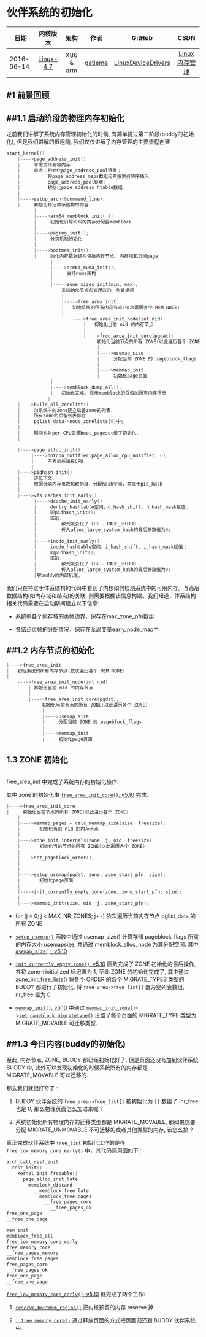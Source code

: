 伙伴系统的初始化
=======

| 日期 | 内核版本 | 架构| 作者 | GitHub| CSDN |
| ------- |:-------:|:-------:|:-------:|:-------:|:-------:|
| 2016-06-14 | [Linux-4.7](http://lxr.free-electrons.com/source/?v=4.7) | X86 & arm | [gatieme](http://blog.csdn.net/gatieme) | [LinuxDeviceDrivers](https://github.com/gatieme/LDD-LinuxDeviceDrivers) | [Linux内存管理](http://blog.csdn.net/gatieme/article/category/6393814) |



#1	前景回顾
------


##1.1	启动阶段的物理内存初始化
-------



之前我们讲解了系统内存管理初始化的时候, 有简单提过第二阶段(buddy的初始化), 但是我们讲解的很粗糙, 我们仅仅讲解了内存管理的主要流程创建


```cpp
start_kernel()
    |---->page_address_init()
    |     考虑支持高端内存
    |     业务：初始化page_address_pool链表；
    |          将page_address_maps数组元素按索引降序插入
    |          page_address_pool链表; 
    |          初始化page_address_htable数组.
    | 
    |---->setup_arch(&command_line);
    |     初始化特定体系结构的内容
    	  |
    	  |---->arm64_memblock_init( );
          |     初始化引导阶段的内存分配器memblock
          |
          |---->paging_init();
          |     分页机制初始化
          |
          |---->bootmem_init();
          |     始化内存数据结构包括内存节点, 内存域和页帧page
                |
                |---->arm64_numa_init();
                |     支持numa架构
                |
                |---->zone_sizes_init(min, max);
                    来初始化节点和管理区的一些数据项
                    |
                    |---->free_area_init
                    |   初始系统的所有内存节点(依次遍历各个 MEM NODE)
                    |
                        ---->free_area_init_node(int nid)
                            |	初始化当前 nid 的内存节点 
                            |
                            |---->free_area_init_core(pgdat);
                                 初始化当前节点的所有 ZONE(以此遍历各个 ZONE)
                                 |
                                 |---->usemap_size
                                 |     分配当前 ZONE 的 pageblock_flags
                                 |
                                 |---->memmap_init
                                 |	   初始化page页面
                |
                |---->memblock_dump_all();
                |   初始化完成, 显示memblock的保留的所有内存信息
         	   |
    |---->build_all_zonelist()
    |     为系统中的zone建立后备zone的列表.
    |     所有zone的后备列表都在
    |     pglist_data->node_zonelists[0]中;
    |
    |     期间也对per-CPU变量boot_pageset做了初始化. 
    |
```


```cpp
    |---->page_alloc_init()
         |---->hotcpu_notifier(page_alloc_cpu_notifier, 0);
         |     不考虑热插拔CPU 
         |
    |---->pidhash_init()
    |     详见下文.
    |     根据低端内存页数和散列度，分配hash空间，并赋予pid_hash
    |
    |---->vfs_caches_init_early()
          |---->dcache_init_early()
          |     dentry_hashtable空间，d_hash_shift, h_hash_mask赋值；
          |     同pidhash_init();
          |     区别:
          |         散列度变化了（13 - PAGE_SHIFT）;
          |         传入alloc_large_system_hash的最后参数值为0;
          |
          |---->inode_init_early()
          |     inode_hashtable空间，i_hash_shift, i_hash_mask赋值；
          |     同pidhash_init();
          |     区别:
          |         散列度变化了（14 - PAGE_SHIFT）;
          |         传入alloc_large_system_hash的最后参数值为0;
          |解buddy的内部机理,

```



我们只在特定于体系结构的代码中看到了内核如何检测系统中的可用内存。与高层数据结构(如内存域和结点)的关联, 则需要根据该信息构建。我们知道，体系结构相关代码需要在启动期间建立以下信息:

*	系统中各个内存域的页帧边界，保存在max_zone_pfn数组

*	各结点页帧的分配情况，保存在全局变量early_node_map中




##1.2	内存节点的初始化
-------



```cpp
|---->free_area_init
|   初始系统的所有内存节点(依次遍历各个 MEM NODE)
|
    ---->free_area_init_node(int nid)
        | 初始化当前 nid 的内存节点 
        |
        |---->free_area_init_core(pgdat);
             初始化当前节点的所有 ZONE(以此遍历各个 ZONE)
             |
             |---->usemap_size
             |     分配当前 ZONE 的 pageblock_flags
             |
             |---->memmap_init
             |     初始化page页面
```

## 1.3 ZONE 初始化
-------

free_area_init 中完成了系统内存的初始化操作.

其中 zone 的初始化由 [`free_area_init_core()`, v5.10](https://elixir.bootlin.com/linux/v5.10/source/mm/page_alloc.c#L6834) 完成.

```cpp
|---->free_area_init_core
|     初始化当前节点的所有 ZONE(以此遍历各个 ZONE)
    |
    |---->memmap_pages = calc_memmap_size(size, freesize);
    |       初始化当前 nid 的内存节点 
    |
    |---->zone_init_internals(zone, j, nid, freesize);
    |       初始化当前节点的所有 ZONE(以此遍历各个 ZONE)
    |
    |---->set_pageblock_order();
    |
    |
    |---->setup_usemap(pgdat, zone, zone_start_pfn, size);
    |       初始化page页面
    |
    |---->init_currently_empty_zone(zone, zone_start_pfn, size);
    |
    |---->memmap_init(size, nid, j, zone_start_pfn);
```

* for (j = 0; j < MAX_NR_ZONES; j++) 依次遍历当前内存节点 pglist_data 的所有 ZONE

* [`setup_usemap()`](https://elixir.bootlin.com/linux/v5.10/source/mm/page_alloc.c#L6688) 函数中通过 usemap_size() 计算存储 pageblock_flags 所需的内存大小 usemapsize, 并通过 memblock_alloc_node 为其分配空间. 其中 [`usemap_size()`, v5.10](https://elixir.bootlin.com/linux/v5.10/source/mm/page_alloc.c#L6675)

* [`init_currently_empty_zone()`, v5.10](https://elixir.bootlin.com/linux/v5.10/source/mm/page_alloc.c#L6396) 函数完成了 ZONE 初始化的最后操作, 并将 zone->initialized 标记置为 1, 至此 ZONE 的初始化完成了, 其中通过 zone_init_free_lists() 将各个 ORDER 的各个 MIGRATE_TYPES 类型的 BUDDY 都进行了初始化, 将 `free_area->free_list[]` 置为空列表数组, nr_free 置为 0. 

* [`memmap_init()`, v5.10](https://elixir.bootlin.com/linux/v5.10/source/mm/page_alloc.c#L6188) 中通过 [`memmap_init_zone()`](https://elixir.bootlin.com/linux/v5.10/source/mm/page_alloc.c#L6051)->[`set_pageblock_migratetype()`](https://elixir.bootlin.com/linux/v5.10/source/mm/page_alloc.c#L572) 设置了每个页面的 MIGRATE_TYPE 类型为 MIGRATE_MOVABLE 可迁移类型.




##1.3	今日内容(buddy的初始化)
-------

至此, 内存节点, ZONE, BUDDY 都已经初始化好了, 但是页面还没有加到伙伴系统 BUDDY 中, 此外可以发现初始化的时候系统所有的内存都是 MIGRATE_MOVABLE 可以迁移的.

那么我们就很好奇了 :

1.  BUDDY 伙伴系统的 `free_area->free_list[]` 被初始化为 `[]` 数组了, nr_free 也是 0, 那么物理页面怎么加进来呢 ?

2.  系统初始化所有物理内存的迁移类型都是 MIGRATE_MOVABLE, 那如果想要分配 MIGRATE_UNMOVABLE 不可迁移的或者其他类型的内存, 该怎么搞 ?

真正完成伙伴系统中 `free_list` 初始化工作的是在 `free_low_memory_core_early()` 中，其代码调用图如下 :


```cpp
arch_call_rest_init
  rest_init()
    kernel_init_freeable()
      page_alloc_init_late
        memblock_discard
          __memblock_free_late
            memblock_free_pages
              __free_pages_core
                __free_pages_ok
free_one_page
__free_one_page
```

```cpp
mem_init
memblock_free_all
free_low_memory_core_early
free_memory_core
__free_pages_memory
memblock_free_pages
free_pages_core
__free_pages_ok
free_one_page
__free_one_page
```

[`free_low_memory_core_early()`, v5.10](https://elixir.bootlin.com/linux/v5.10/source/mm/memblock.c#L1960) 就完成了两个工作:

1.  [`reserve_bootmem_region()`](https://elixir.bootlin.com/linux/v5.10/source/mm/page_alloc.c#L1488) 把内核预留的内存 reserve 掉.

2.  [`__free_memory_core()`](https://elixir.bootlin.com/linux/v5.10/source/mm/memblock.c#L1945) 通过释放页面的方式把页面归还到 BUDDY 伙伴系统中.
